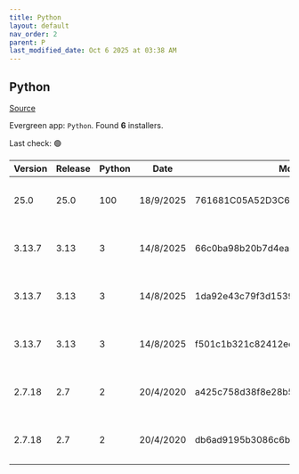 ```yaml
---
title: Python
layout: default
nav_order: 2
parent: P
last_modified_date: Oct 6 2025 at 03:38 AM
---
```


## Python

[Source](https://www.python.org/)

Evergreen app: `Python`. Found **6** installers.

Last check: 🟢

| Version | Release | Python | Date      | Md5                              | Size     | Architecture | Type | URI                                                                                                                                              |
| ------- | ------- | ------ | --------- | -------------------------------- | -------- | ------------ | ---- | ------------------------------------------------------------------------------------------------------------------------------------------------ |
| 25.0    | 25.0    | 100    | 18/9/2025 | 761681C05A52D3C6C092576DDFEE26E2 | 9879552  | x86          | msi  | [https://www.python.org/ftp/python/pymanager/python-manager-25.0b15.msi](https://www.python.org/ftp/python/pymanager/python-manager-25.0b15.msi) |
| 3.13.7  | 3.13    | 3      | 14/8/2025 | 66c0ba98b20b7d4ea0904223d484d369 | 28052832 | ARM64        | exe  | [https://www.python.org/ftp/python/3.13.7/python-3.13.7-arm64.exe](https://www.python.org/ftp/python/3.13.7/python-3.13.7-arm64.exe)             |
| 3.13.7  | 3.13    | 3      | 14/8/2025 | 1da92e43c79f3d1539dd23a3c14bf3f0 | 28808040 | x64          | exe  | [https://www.python.org/ftp/python/3.13.7/python-3.13.7-amd64.exe](https://www.python.org/ftp/python/3.13.7/python-3.13.7-amd64.exe)             |
| 3.13.7  | 3.13    | 3      | 14/8/2025 | f501c1b321c82412ed330ec5604cac39 | 27451648 | x86          | exe  | [https://www.python.org/ftp/python/3.13.7/python-3.13.7.exe](https://www.python.org/ftp/python/3.13.7/python-3.13.7.exe)                         |
| 2.7.18  | 2.7     | 2      | 20/4/2020 | a425c758d38f8e28b56f4724b499239a | 20598784 | x64          | msi  | [https://www.python.org/ftp/python/2.7.18/python-2.7.18.amd64.msi](https://www.python.org/ftp/python/2.7.18/python-2.7.18.amd64.msi)             |
| 2.7.18  | 2.7     | 2      | 20/4/2020 | db6ad9195b3086c6b4cefb9493d738d2 | 19632128 | x86          | msi  | [https://www.python.org/ftp/python/2.7.18/python-2.7.18.msi](https://www.python.org/ftp/python/2.7.18/python-2.7.18.msi)                         |
